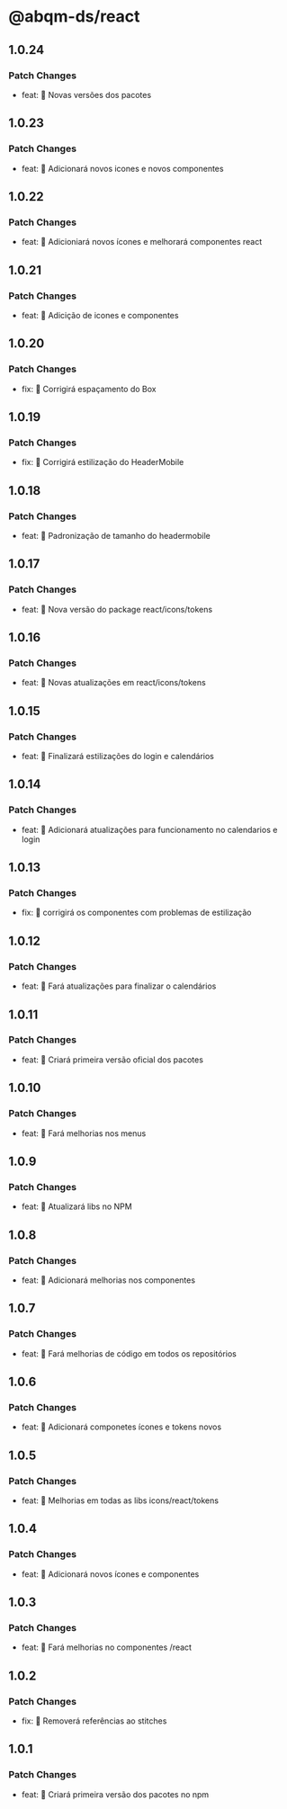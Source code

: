 # @abqm-ds/react

## 1.0.24

### Patch Changes

- feat: 🎸 Novas versões dos pacotes

## 1.0.23

### Patch Changes

- feat: 🎸 Adicionará novos icones e novos componentes

## 1.0.22

### Patch Changes

- feat: 🎸 Adicioniará novos ícones e melhorará componentes react

## 1.0.21

### Patch Changes

- feat: 🎸 Adicição de icones e componentes

## 1.0.20

### Patch Changes

- fix: 🐛 Corrigirá espaçamento do Box

## 1.0.19

### Patch Changes

- fix: 🐛 Corrigirá estilização do HeaderMobile

## 1.0.18

### Patch Changes

- feat: 🎸 Padronização de tamanho do headermobile

## 1.0.17

### Patch Changes

- feat: 🎸 Nova versão do package react/icons/tokens

## 1.0.16

### Patch Changes

- feat: 🎸 Novas atualizações em react/icons/tokens

## 1.0.15

### Patch Changes

- feat: 🎸 Finalizará estilizações do login e calendários

## 1.0.14

### Patch Changes

- feat: 🎸 Adicionará atualizações para funcionamento no calendarios e login

## 1.0.13

### Patch Changes

- fix: 🐛 corrigirá os componentes com problemas de estilização

## 1.0.12

### Patch Changes

- feat: 🎸 Fará atualizações para finalizar o calendários

## 1.0.11

### Patch Changes

- feat: 🎸 Criará primeira versão oficial dos pacotes

## 1.0.10

### Patch Changes

- feat: 🎸 Fará melhorias nos menus

## 1.0.9

### Patch Changes

- feat: 🎸 Atualizará libs no NPM

## 1.0.8

### Patch Changes

- feat: 🎸 Adicionará melhorias nos componentes

## 1.0.7

### Patch Changes

- feat: 🎸 Fará melhorias de código em todos os repositórios

## 1.0.6

### Patch Changes

- feat: 🎸 Adicionará componetes ícones e tokens novos

## 1.0.5

### Patch Changes

- feat: 🎸 Melhorias em todas as libs icons/react/tokens

## 1.0.4

### Patch Changes

- feat: 🎸 Adicionará novos ícones e componentes

## 1.0.3

### Patch Changes

- feat: 🎸 Fará melhorias no componentes /react

## 1.0.2

### Patch Changes

- fix: 🐛 Removerá referências ao stitches

## 1.0.1

### Patch Changes

- feat: 🎸 Criará primeira versão dos pacotes no npm
